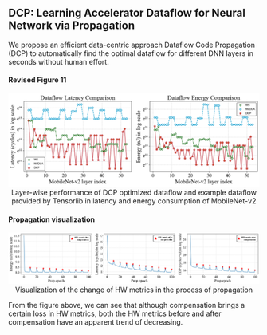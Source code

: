 ## DCP: Learning Accelerator Dataflow for Neural Network via Propagation

We propose an efficient data-centric approach Dataflow Code Propagation (DCP) to automatically find the optimal dataflow for different DNN layers in seconds without human effort.


#### Revised Figure 11

<div>
    <center>	
    <img src="images/TensorLib_perf_log.png"
         style="zoom:80%"/>
    <br>
    Layer-wise performance of DCP optimized dataflow and example dataflow provided by Tensorlib in latency and energy consumption of MobileNet-v2
    </center>
</div>

#### Propagation visualization

<div>
    <center>	
    <img src="images/HW_metric_Prop.png"
         style="zoom:100%"/>
    <br>
    Visualization of the change of HW metrics in the process of propagation
    </center>
</div>

From the figure above, we can see that although compensation brings a certain loss in HW metrics, both the HW metrics before and after compensation have an apparent trend of decreasing.
